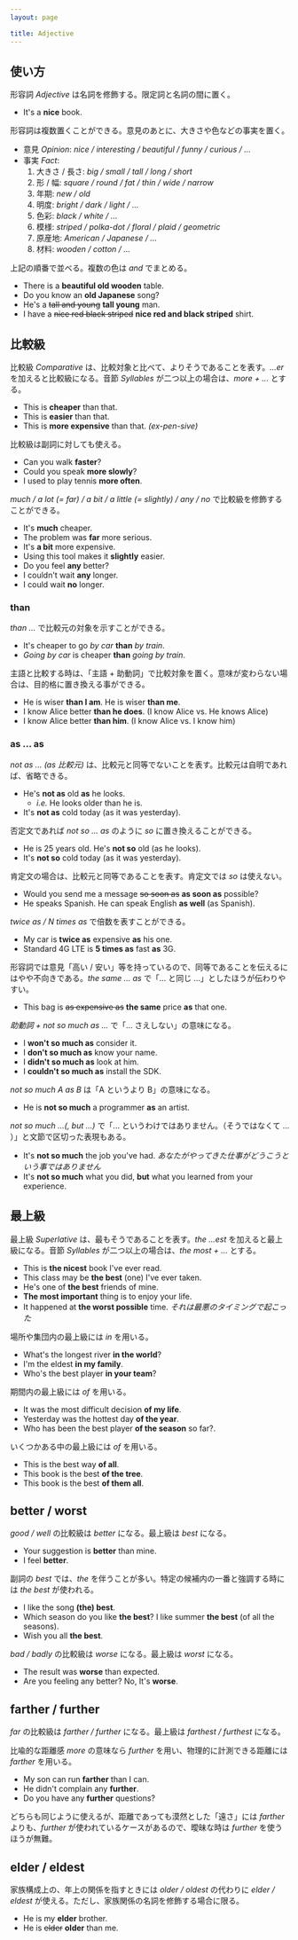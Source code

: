 ```yaml
---
layout: page

title: Adjective
---
```


## 使い方

形容詞 _Adjective_ は名詞を修飾する。限定詞と名詞の間に置く。

* It's a __nice__ book.

形容詞は複数置くことができる。意見のあとに、大きさや色などの事実を置く。

* 意見 _Opinion_: _nice / interesting / beautiful / funny / curious / ..._
* 事実 _Fact_:
  1. 大きさ / 長さ: _big / small / tall / long / short_
  2. 形 / 幅: _square / round / fat / thin / wide / narrow_
  3. 年期: _new / old_
  4. 明度: _bright / dark / light / ..._
  5. 色彩: _black / white / ..._
  5. 模様: _striped / polka-dot / floral / plaid / geometric_
  6. 原産地: _American / Japanese / ..._
  7. 材料: _wooden / cotton / ..._

上記の順番で並べる。複数の色は _and_ でまとめる。

* There is a __beautiful old wooden__ table.
* Do you know an __old Japanese__ song?
* He's a <del>tall and young</del> __tall young__ man.
* I have a <del>nice red black striped</del> __nice red and black striped__ shirt.

## 比較級

比較級 _Comparative_ は、比較対象と比べて、よりそうであることを表す。_...er_ を加えると比較級になる。音節 _Syllables_ が二つ以上の場合は、_more + ..._ とする。

* This is __cheaper__ than that.
* This is __easier__ than that.
* This is __more expensive__ than that. _(ex-pen-sive)_

比較級は副詞に対しても使える。

* Can you walk __faster__?
* Could you speak __more slowly__?
* I used to play tennis __more often__.

_much / a lot (= far) / a bit / a little (= slightly) / any / no_ で比較級を修飾することができる。

* It's __much__ cheaper.
* The problem was __far__ more serious.
* It's __a bit__ more expensive.
* Using this tool makes it __slightly__ easier.
* Do you feel __any__ better?
* I couldn't wait __any__ longer.
* I could wait __no__ longer.

### than

_than ..._ で比較元の対象を示すことができる。

* It's cheaper to go _by car_ __than__ _by train_.
* _Going by car_ is cheaper __than__ _going by train_.

主語と比較する時は、「主語 + 助動詞」で比較対象を置く。意味が変わらない場合は、目的格に置き換える事ができる。

* He is wiser __than I am__. He is wiser __than me__.
* I know Alice better __than he does__. (I know Alice vs. He knows Alice)
* I know Alice better __than him__. (I know Alice vs. I know him)

### as ... as

_not as ... (as 比較元)_ は、比較元と同等でないことを表す。比較元は自明であれば、省略できる。

* He's __not as__ old __as__ he looks.
  * _i.e._ He looks older than he is.
* It's __not as__ cold today (as it was yesterday).

否定文であれば _not so ... as_ のように _so_ に置き換えることができる。

* He is 25 years old. He's __not so__ old (as he looks).
* It's __not so__ cold today (as it was yesterday).

肯定文の場合は、比較元と同等であることを表す。肯定文では _so_ は使えない。

* Would you send me a message <del>so soon as</del> __as soon as__ possible?
* He speaks Spanish. He can speak English __as well__ (as Spanish).

_twice as / N times as_ で倍数を表すことができる。

* My car is __twice as__ expensive __as__ his one.
* Standard 4G LTE is __5 times as__ fast __as__ 3G.

形容詞では意見「高い / 安い」等を持っているので、同等であることを伝えるにはやや不向きである。_the same ... as_ で「... と同じ ...」としたほうが伝わりやすい。

* This bag is <del>as expensive as</del> __the same__ price __as__ that one.

_助動詞 + not so much as ..._ で「... さえしない」の意味になる。

* I __won't so much as__ consider it.
* I __don't so much as__ know your name.
* I __didn't so much as__ look at him.
* I __couldn't so much as__ install the SDK.

_not so much A as B_ は「A というより B」の意味になる。

* He is __not so much__ a programmer __as__ an artist.

_not so much ...(, but ...)_ で「... というわけではありません。（そうではなくて ... ）」と文節で区切った表現もある。

* It's __not so much__ the job you've had. _あなたがやってきた仕事がどうこうという事ではありません_
* It's __not so much__ what you did, __but__ what you learned from your experience.

## 最上級

最上級 _Superlative_ は、最もそうであることを表す。_the ...est_ を加えると最上級になる。音節 _Syllables_ が二つ以上の場合は、_the most + ..._ とする。

* This is __the nicest__ book I've ever read.
* This class may be __the best__ (one) I've ever taken.
* He's one of __the best__ friends of mine.
* __The most important__ thing is to enjoy your life.
* It happened at __the worst possible__ time. _それは最悪のタイミングで起こった_

場所や集団内の最上級には _in_ を用いる。

* What's the longest river __in the world__?
* I'm the eldest __in my family__.
* Who's the best player __in your team__?

期間内の最上級には _of_ を用いる。

* It was the most difficult decision __of my life__.
* Yesterday was the hottest day __of the year__.
* Who has been the best player __of the season__ so far?.

いくつかある中の最上級には _of_ を用いる。

* This is the best way __of all__.
* This book is the best __of the tree__.
* This book is the best __of them all__.

## better / worst

_good / well_ の比較級は _better_ になる。最上級は _best_ になる。

* Your suggestion is __better__ than mine.
* I feel __better__.

副詞の _best_ では、_the_ を伴うことが多い。特定の候補内の一番と強調する時には _the best_ が使われる。

* I like the song __(the) best__.
* Which season do you like __the best__? I like summer __the best__ (of all the seasons).
* Wish you all __the best__.

_bad / badly_ の比較級は _worse_ になる。最上級は _worst_ になる。

* The result was __worse__ than expected.
* Are you feeling any better? No, It's __worse__.

## farther / further

_far_ の比較級は _farther / further_ になる。最上級は _farthest / furthest_ になる。

比喩的な距離感 _more_ の意味なら _further_ を用い、物理的に計測できる距離には _farther_ を用いる。

* My son can run __farther__ than I can.
* He didn't complain any __further__.
* Do you have any __further__ questions?

どちらも同じように使えるが、距離であっても漠然とした「遠さ」には _farther_ よりも、_further_ が使われているケースがあるので、曖昧な時は _further_ を使うほうが無難。

## elder / eldest

家族構成上の、年上の関係を指すときには _older / oldest_ の代わりに _elder / eldest_ が使える。ただし、家族関係の名詞を修飾する場合に限る。

* He is my __elder__ brother.
* He is <del>elder</del> __older__ than me.


